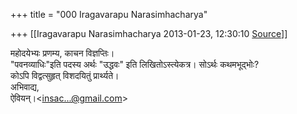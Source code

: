 +++
title = "000 Iragavarapu Narasimhacharya"

+++
[[Iragavarapu Narasimhacharya	2013-01-23, 12:30:10 [Source](https://groups.google.com/g/bvparishat/c/vrls2O2DwIs)]]



महोदयेभ्यः प्रणम्य, काचन विज्ञप्तिः।  
"पवनव्याधिः"इति पदस्य अर्थः "उद्धवः" इति लिखितोऽस्त्येकत्र। सोऽर्थः कथमभूद्भोः?  
कोऽपि विद्वत्सुहृत् विशदयितुं प्रार्थ्यते।  
अभिवाद्य,  
ऐवियन्।\<[insac...@gmail.com]()\>  


